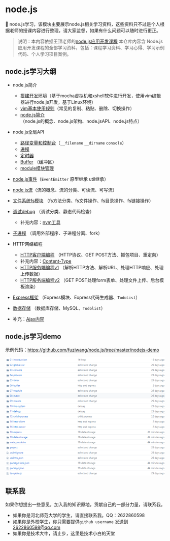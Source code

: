 # node.js
:christmas_tree:  node.js学习，该模块主要展示node.js相关学习资料，这些资料只不过是个人根据老师的授课内容进行整理，请大家监督，如果有什么问题可以随时进行更正。

> 说明：本内容依据王顶老师的[node.js应用开发课程](https://nodejs.wangding.in/) 本仓库内容含 Node.js 应用开发课程的全部学习资料，包括：课程学习资料、学习心得、学习示例代码、个人学习项目案例。

## node.js学习大纲

+ node.js简介
  + [搭建开发环境](https://github.com/fuziwang/node.js/blob/master/nodejs-course/01-1%20%E6%90%AD%E5%BB%BA%E5%BC%80%E5%8F%91%E7%8E%AF%E5%A2%83.md)（基于mocha虚拟机和xshell软件进行开发，使用vim编辑器进行node.js开发，基于Linux环境）
  + [vim基本使用规则](https://github.com/fuziwang/node.js/blob/master/nodejs-course/01-2%20vim%E7%9A%84%E4%BD%BF%E7%94%A8.md)（常见的复制、粘贴、删除、切换操作）
  + [node.js简介](https://github.com/fuziwang/node.js/blob/master/nodejs-course/01-3%20node.js%E7%AE%80%E4%BB%8B.md)（node.js的概念、node.js架构、node.jsAPI、node.js特点）


+ node.js全局API
  + [路径变量和控制台](https://github.com/fuziwang/node.js/blob/master/nodejs-course/02-1%20%E5%85%A8%E5%B1%80%EF%BC%88%E4%B8%8A%EF%BC%89file-dir-console.md)（`__filename` `__dirname` `console`）
  + [进程](https://github.com/fuziwang/node.js/blob/master/nodejs-course/02-2%20%E5%85%A8%E5%B1%80%EF%BC%88%E4%B8%8A%EF%BC%89process.md) 
  + [定时器](https://github.com/fuziwang/node.js/blob/master/nodejs-course/02-3%20%E5%85%A8%E5%B1%80%EF%BC%88%E4%B8%8A%EF%BC%89time.md) 
  + [Buffer](https://github.com/fuziwang/node.js/blob/master/nodejs-course/03-1%20%E5%85%A8%E5%B1%80%EF%BC%88%E4%B8%8B%EF%BC%89Buffer.md) （缓冲区）
  + [module模块管理](https://github.com/fuziwang/node.js/blob/master/nodejs-course/03-2%20%E5%85%A8%E5%B1%80%EF%BC%88%E4%B8%8B%EF%BC%89module.md)


+ [node.js事件](https://github.com/fuziwang/node.js/blob/master/nodejs-course/04%20%E4%BA%8B%E4%BB%B6.md)（`EventEmitter` 原型继承 util继承）


+ [node.js流](https://github.com/fuziwang/node.js/blob/master/nodejs-course/05%20%E6%B5%81.md)（流的概念、流的分类、可读流、可写流）
+ [文件系统fs模块](https://github.com/fuziwang/node.js/blob/master/nodejs-course/06%20%E6%96%87%E4%BB%B6%E7%B3%BB%E7%BB%9F.md) （fs方法分类、fs文件操作、fs目录操作、fs链接操作）
+ [调试debug](https://github.com/fuziwang/node.js/blob/master/nodejs-course/07%20%E8%B0%83%E8%AF%95.md) （调试分类、静态代码检查）
  + 补充内容：[nvm工具](https://github.com/fuziwang/node.js/blob/master/nodejs-course/%E5%AE%89%E8%A3%85node%E7%89%88%E6%9C%AC%E5%B7%A5%E5%85%B7%E4%B9%8Bnvm.md)
+ [子进程](https://github.com/fuziwang/node.js/blob/master/nodejs-course/08%20%E5%AD%90%E8%BF%9B%E7%A8%8B.md) （调用外部程序、子进程分离、fork）
+ HTTP网络编程
  + [HTTP客户端编程](https://github.com/fuziwang/node.js/blob/master/nodejs-course/09%20HTTP%E7%BD%91%E7%BB%9C%E7%BC%96%E7%A8%8B%EF%BC%88%E5%AE%A2%E6%88%B7%E7%AB%AF%EF%BC%89.md) （HTTP协议、GET POST方法、抓包项目、重定向）
  + 补充内容：[Content-Type](https://github.com/fuziwang/node.js/blob/master/nodejs-course/Content-Type.md)
  + [HTTP服务端编程v1](https://github.com/fuziwang/node.js/blob/master/nodejs-course/09%20HTTP%E7%BD%91%E7%BB%9C%E7%BC%96%E7%A8%8B%EF%BC%88%E5%AE%A2%E6%88%B7%E7%AB%AF%EF%BC%89.md) （解析HTTP方法、解析URL、处理HTTP响应、处理上传数据）
  + [HTTP服务端编程v2](https://github.com/fuziwang/node.js/blob/master/nodejs-course/10%20HTTP%E7%BD%91%E7%BB%9C%E7%BC%96%E7%A8%8B%EF%BC%88%E6%9C%8D%E5%8A%A1%E7%AB%AF%EF%BC%89v2.md) （GET POST处理form表单、处理文件上传、后台模板渲染）


+ [Express框架](https://github.com/fuziwang/node.js/blob/master/nodejs-course/11%20Express%20%E6%A1%86%E6%9E%B6.md) （Express模块、Express代码生成器、`TodoList`）
+ [数据存储](https://github.com/fuziwang/node.js/blob/master/nodejs-course/12%20%E6%95%B0%E6%8D%AE%E5%AD%98%E5%82%A8.md) （数据库存储、MySQL、`Todolist`）


+ 补充：[Ajax内容](https://github.com/fuziwang/node.js/blob/master/nodejs-course/Ajax.md)

## node.js学习demo

示例代码：https://github.com/fuziwang/node.js/tree/master/nodejs-demo

![](nodejs-course/images/content.png)

## 联系我

如果你想提出一些意见，加入我的知识原地，贡献自己的一部分力量，请联系我。

- 如果你是河北师范大学的学生，请直接联系我。QQ：2622860598
- 如果你是外校学生，你只需要提供`github username` 发送到[2622860598@qq.com](mailto:209702737@qq.com)
- 如果你是技术大牛，请止步，这里是技术小白的天堂

